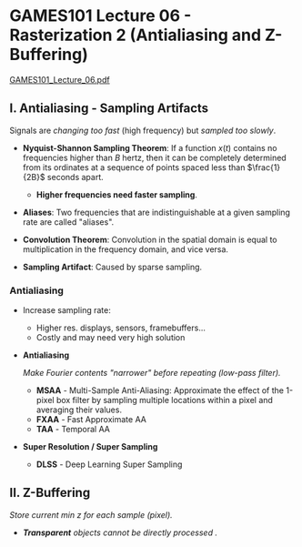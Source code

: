 # GAMES101 Lecture 06 - Rasterization 2 (Antialiasing and Z-Buffering)

[GAMES101_Lecture_06.pdf](https://sites.cs.ucsb.edu/~lingqi/teaching/resources/GAMES101_Lecture_06.pdf)

## I. Antialiasing - Sampling Artifacts

Signals are *changing too fast* (high frequency) but *sampled too slowly*.

- **Nyquist-Shannon Sampling Theorem**: If a function $x(t)$ contains no frequencies higher than $B$ hertz, then it can be completely determined from its ordinates at a sequence of points spaced less than $\frac{1}{2B}$ seconds apart.
  - **Higher frequencies need faster sampling**.

- **Aliases**: Two frequencies that are indistinguishable at a given sampling rate are called "aliases".



- **Convolution Theorem**: Convolution in the spatial domain is equal to multiplication in the frequency domain, and vice versa.



- **Sampling Artifact**: Caused by sparse sampling.



### Antialiasing

- Increase sampling rate:

  - Higher res. displays, sensors, framebuffers...
  - Costly and may need very high solution

- **Antialiasing**

  *Make Fourier contents "narrower" before repeating (low-pass filter).*

  - **MSAA** - Multi-Sample Anti-Aliasing: Approximate the effect of the 1-pixel box filter by sampling multiple locations within a pixel and averaging their values.
  -  **FXAA** - Fast Approximate AA
  - **TAA** - Temporal AA

- **Super Resolution / Super Sampling**

  - **DLSS** - Deep Learning Super Sampling



## II. Z-Buffering

 *Store current min $z$ for each sample (pixel).*

- ***Transparent** objects cannot be directly processed .*
